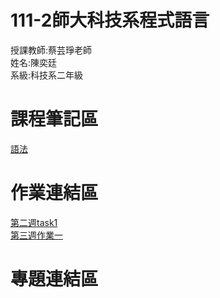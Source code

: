 # 111-2師大科技系程式語言
授課教師:蔡芸琤老師\
姓名:陳奕廷\
系級:科技系二年級

# 課程筆記區
[語法](https://markdown.tw/)

# 作業連結區
[第二週task1](https://github.com/Tommy3883/111-2PL/blob/main/task%201.ipynb)\
[第三週作業一](https://github.com/Tommy3883/111-2PL/blob/main/HW%201.ipynb)

# 專題連結區

